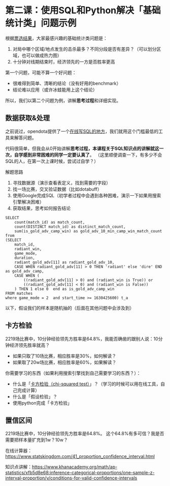 # 第二课：使用SQL和Python解决「基础统计类」问题示例

根据[票选结果](https://docs.qq.com/sheet/DV1dHSFpOU2xIQXpp?tab=BB08J2)，大家最感兴趣的基础统计类问题是：
1. 对局中哪个区域/地点发生的击杀最多？不同分段是否有差异？（可以划分区域，也可以做成热力图）
2. 十分钟对线期结束时，经济领先的一方是否胜率更高

第一个问题，可能不算一个好问题：
- 很难得到简单、清晰的结论（没有好用的benchmark）
- 结论难以应用（或许冰蛙能用上这个结论）

所以，我们以第二个问题为例，讲解**思考过程**和详细实现。

## 数据获取&处理

之前说过，opendota提供了一个[在线写SQL的地方](https://www.opendota.com/explorer)，我们就用这个门槛最低的工具来解答问题。

代码很简单，但我会从0开始讲解**思考过程，本课程关于SQL知识点的讲解就这一次，自学感到非常困难的同学一定要认真了**。
（这里顺便调查一下，有多少不会SQL的人，在第一次上课时候，尝试过自学？）

解题思路
1. 寻找数据源（演示查看表定义，找到需要的字段）
2. 找一场比赛，交叉验证数据（比如dotabuff）
3. 使用Google完成SQL（初学者过程中会遇到各种困难，演示一下如果用搜索引擎解决困难）
4. 获取结果，思考如何报告结论

```
SELECT
    count(match_id) as match_count,
    count(DISTINCT match_id) as distinct_match_count,
    sum(is_gold_adv_camp_win) as gold_adv_10_min_camp_win_match_count
from 
(SELECT
    match_id, 
    radiant_win,
    game_mode,
    duration,
    radiant_gold_adv[11] as radiant_gold_adv_10,
    CASE WHEN radiant_gold_adv[11] > 0 THEN 'radiant' else 'dire' END as gold_adv_camp,
    CASE WHEN (
        ((radiant_gold_adv[11] > 0) and (radiant_win is True)) or
        ((radiant_gold_adv[11] < 0) and (radiant_win is False))
    ) THEN 1 else 0  end as is_gold_adv_camp_win
FROM matches
where game_mode = 2  and start_time >= 1630425600) t_a
```

以下，假设我们的样本是随机抽的（后面在其他问题中会涉及到）


## 卡方检验
2219场比赛中，10分钟经验领先方胜率是64.8%，我能否确凿的跟别人说：10分钟经济领先胜率就高？
 - 如果只取了10场比赛，相应胜率是30%，如何解读？
 - 如果取了20w场比赛，相应胜率是60%，如果解读？

你需要学习的东西（如果利用搜索引擎找到自己需要学习的东西？）：
 - 什么是「[卡方检验（chi-squared test）](https://zh.wikipedia.org/wiki/%E5%8D%A1%E6%96%B9%E6%A3%80%E9%AA%8C)」？（学习的时候可以用在线工具，自己完成计算）
 - 什么是「假设检验」？
 - 使用python完成「卡方检验」


## 置信区间

2219场比赛中，10分钟经验领先方胜率是64.8%。 这个64.8%有多可信？我是否需要把样本量扩充到1w？10w？

在线计算器： https://www.statskingdom.com/41_proportion_confidence_interval.html

知识点讲解：https://www.khanacademy.org/math/ap-statistics/xfb5d8e68:inference-categorical-proportions/one-sample-z-interval-proportion/v/conditions-for-valid-confidence-intervals


